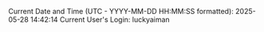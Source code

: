Current Date and Time (UTC - YYYY-MM-DD HH:MM:SS formatted): 2025-05-28 14:42:14
Current User's Login: luckyaiman
